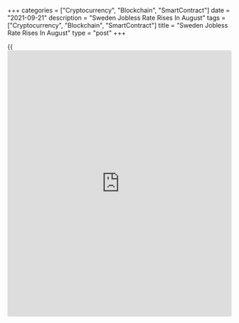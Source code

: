 +++
categories = ["Cryptocurrency", "Blockchain", "SmartContract"]
date = "2021-09-21"
description = "Sweden Jobless Rate Rises In August"
tags = ["Cryptocurrency", "Blockchain", "SmartContract"]
title = "Sweden Jobless Rate Rises In August"
type = "post"
+++

{{<iframe id="large-banner" src="https://www.bounty.group/#slide=9.0" width="100%" height="600" scrolling="no" style="border: 0px solid rgb(216, 221, 230); border-radius: 3px;">}}

Sweden's jobless rate increased in August, figures from Statistics
Sweden showed on Tuesday.

The jobless rate rose to a seasonally adjusted 8.5 percent in August
from 9.8 percent in May.

The number of unemployed persons increased to 478,500 in August from
454,300 in the previous month.

The youth unemployment rate, which is applied to the 15-24 age group,
fell to 21.1 percent in August from 17.5 percent in the prior month.

The employment rate increased to 43.4 percent in August from 56.3
percent in July. The number of employed persons was 4.962 million.

On an unadjusted basis, the unemployment rate was 8.9 percent in August.

For comments and feedback [contact](https://www.playgroundfx.com/contact/): editorial@rtt[news](https://www.letsplayfx.com/blog/forex-news-website/).com

[Economic News][1]

 **What parts of the world are seeing the best (and worst) economic
performances lately? Click[here][2] to check out our [Econ Scorecard][2]
and find out! See up-to-the-moment [ranking](https://www.playgroundfx.com/blog/crypto-exchange-ranking/)s for the best and worst
performers in [GDP][3], [unemployment rate][4], [inflation][2] and much
more.**

   1. www.rtt[news](https://www.letsplayfx.com/blog/forex-news-website/).com/Content/EconomicNews.aspx
   2. www.rtt[news](https://www.letsplayfx.com/blog/forex-news-website/).com/economic-scorecard/world-rank/CPI/highest-performance.aspx
   3. www.rtt[news](https://www.letsplayfx.com/blog/forex-news-website/).com/economic-scorecard/world-rank/GDP/highest-performance.aspx
   4. www.rtt[news](https://www.letsplayfx.com/blog/forex-news-website/).com/economic-scorecard/world-rank/unemployment-rate/lowest-performance.aspx